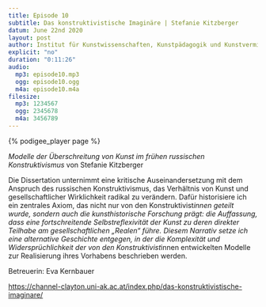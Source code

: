 ```yaml
---
title: Episode 10
subtitle: Das konstruktivistische Imaginäre | Stefanie Kitzberger
datum: June 22nd 2020
layout: post
author: Institut für Kunstwissenschaften, Kunstpädagogik und Kunstvermittlung
explicit: "no"
duration: "0:11:26"
audio:
  mp3: episode10.mp3
  ogg: episode10.ogg
  m4a: episode10.m4a
filesize:
  mp3: 1234567
  ogg: 2345678
  m4a: 3456789
---
```


{% podigee_player page %}

_Modelle der Überschreitung von Kunst im frühen russischen Konstruktivismus_ von Stefanie Kitzberger

Die Dissertation unternimmt eine kritische Auseinandersetzung mit dem Anspruch des russischen Konstruktivismus, das Verhältnis von Kunst und gesellschaftlicher Wirklichkeit radikal zu verändern. Dafür historisiere ich ein zentrales Axiom, das nicht nur von den Konstruktivist*innen geteilt wurde, sondern auch die kunsthistorische Forschung prägt: die Auffassung, dass eine fortschreitende Selbstreflexivität der Kunst zu deren direkter Teilhabe am gesellschaftlichen „Realen“ führe. Diesem Narrativ setze ich eine alternative Geschichte entgegen, in der die Komplexität und Widersprüchlichkeit der von den Konstruktivist*innen entwickelten Modelle zur Realisierung ihres Vorhabens beschrieben werden.

Betreuerin: Eva Kernbauer

https://channel-clayton.uni-ak.ac.at/index.php/das-konstruktivistische-imaginare/
